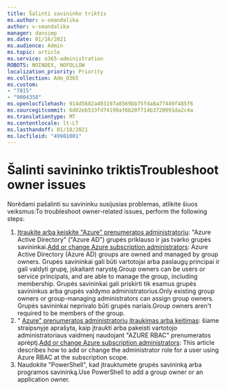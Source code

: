 ```yaml
---
title: Šalinti savininko triktis
ms.author: v-smandalika
author: v-smandalika
manager: dansimp
ms.date: 01/16/2021
ms.audience: Admin
ms.topic: article
ms.service: o365-administration
ROBOTS: NOINDEX, NOFOLLOW
localization_priority: Priority
ms.collection: Adm_O365
ms.custom:
- "7815"
- "9004358"
ms.openlocfilehash: 914d5682a403197a8569bb75fda8a77449f485f6
ms.sourcegitcommit: 6d02eb533fd74199af6b20f714b3720991da2c4a
ms.translationtype: MT
ms.contentlocale: lt-LT
ms.lasthandoff: 01/18/2021
ms.locfileid: "49901001"
---
```

# <a name="troubleshoot-owner-issues"></a><span data-ttu-id="7de3a-102">Šalinti savininko triktis</span><span class="sxs-lookup"><span data-stu-id="7de3a-102">Troubleshoot owner issues</span></span>

<span data-ttu-id="7de3a-103">Norėdami pašalinti su savininku susijusias problemas, atlikite šiuos veiksmus:</span><span class="sxs-lookup"><span data-stu-id="7de3a-103">To troubleshoot owner-related issues, perform the following steps:</span></span>

1. <span data-ttu-id="7de3a-104">[Įtraukite arba keiskite "Azure" prenumeratos administratorių](https://docs.microsoft.com/azure/active-directory/fundamentals/active-directory-accessmanagement-managing-group-owners): "Azure Active Directory" ("Azure AD") grupės priklauso ir jas tvarko grupės savininkai.</span><span class="sxs-lookup"><span data-stu-id="7de3a-104">[Add or change Azure subscription administrators](https://docs.microsoft.com/azure/active-directory/fundamentals/active-directory-accessmanagement-managing-group-owners): Azure Active Directory (Azure AD) groups are owned and managed by group owners.</span></span> <span data-ttu-id="7de3a-105">Grupės savininkai gali būti vartotojai arba paslaugų principai ir gali valdyti grupę, įskaitant narystę.</span><span class="sxs-lookup"><span data-stu-id="7de3a-105">Group owners can be users or service principals, and are able to manage the group, including membership.</span></span> <span data-ttu-id="7de3a-106">Grupės savininkai gali priskirti tik esamus grupės savininkus arba grupės valdymo administratorius.</span><span class="sxs-lookup"><span data-stu-id="7de3a-106">Only existing group owners or group-managing administrators can assign group owners.</span></span> <span data-ttu-id="7de3a-107">Grupės savininkai neprivalo būti grupės nariais.</span><span class="sxs-lookup"><span data-stu-id="7de3a-107">Group owners aren't required to be members of the group.</span></span>
2. <span data-ttu-id="7de3a-108">" [Azure" prenumeratos administratorių įtraukimas arba keitimas](https://docs.microsoft.com/azure/cost-management-billing/manage/add-change-subscription-administrator): šiame straipsnyje aprašyta, kaip įtraukti arba pakeisti vartotojo administratoriaus vaidmenį naudojant "AZURE RBAC" prenumeratos aprėptį.</span><span class="sxs-lookup"><span data-stu-id="7de3a-108">[Add or change Azure subscription administrators](https://docs.microsoft.com/azure/cost-management-billing/manage/add-change-subscription-administrator): This article describes how to add or change the administrator role for a user using Azure RBAC at the subscription scope.</span></span>
3. <span data-ttu-id="7de3a-109">Naudokite "PowerShell", kad įtrauktumėte grupės savininką arba programos savininką.</span><span class="sxs-lookup"><span data-stu-id="7de3a-109">Use PowerShell to add a group owner or an application owner.</span></span>
